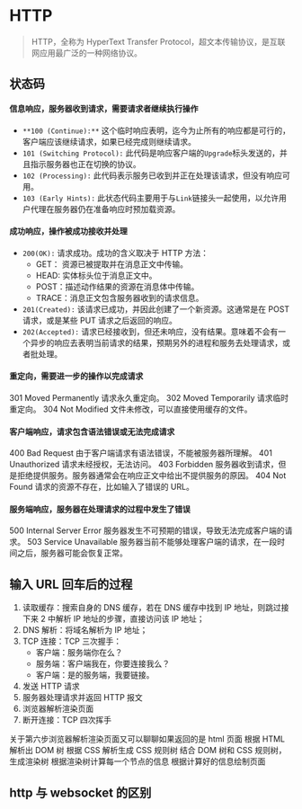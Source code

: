 # HTTP

> HTTP，全称为 HyperText Transfer Protocol，超文本传输协议，是互联网应用最广泛的一种网络协议。

## 状态码

#### 信息响应，服务器收到请求，需要请求者继续执行操作

-   `**100 (Continue):**` 这个临时响应表明，迄今为止所有的响应都是可行的，客户端应该继续请求，如果已经完成则继续请求。
-   `101 (Switching Protocol):` 此代码是响应客户端的`Upgrade`标头发送的，并且指示服务器也正在切换的协议。
-   `102 (Processing):` 此代码表示服务已收到并正在处理该请求，但没有响应可用。
-   `103 (Early Hints):` 此状态代码主要用于与`Link`链接头一起使用，以允许用户代理在服务器仍在准备响应时预加载资源。

#### 成功响应，操作被成功接收并处理

-   `200(OK):` 请求成功。成功的含义取决于 HTTP 方法：
    -   GET： 资源已被提取并在消息正文中传输。
    -   HEAD: 实体标头位于消息正文中。
    -   POST：描述动作结果的资源在消息体中传输。
    -   TRACE：消息正文包含服务器收到的请求信息。
-   `201(Created):` 该请求已成功，并因此创建了一个新资源。这通常是在 POST 请求，或是某些 PUT 请求之后返回的响应。
-   `202(Accepted):` 请求已经接收到，但还未响应，没有结果。意味着不会有一个异步的响应去表明当前请求的结果，预期另外的进程和服务去处理请求，或者批处理。

#### 重定向，需要进一步的操作以完成请求

301 Moved Permanently 请求永久重定向。
302 Moved Temporarily 请求临时重定向。
304 Not Modified 文件未修改，可以直接使用缓存的文件。

#### 客户端响应，请求包含语法错误或无法完成请求

400 Bad Request 由于客户端请求有语法错误，不能被服务器所理解。
401 Unauthorized 请求未经授权，无法访问。
403 Forbidden 服务器收到请求，但是拒绝提供服务。服务器通常会在响应正文中给出不提供服务的原因。
404 Not Found 请求的资源不存在，比如输入了错误的 URL。

#### 服务端响应，服务器在处理请求的过程中发生了错误

500 Internal Server Error 服务器发生不可预期的错误，导致无法完成客户端的请求。
503 Service Unavailable 服务器当前不能够处理客户端的请求，在一段时间之后，服务器可能会恢复正常。

## 输入 URL 回车后的过程

1. 读取缓存：搜索自身的 DNS 缓存，若在 DNS 缓存中找到 IP 地址，则跳过接下来 2 中解析 IP 地址的步骤，直接访问该 IP 地址；
2. DNS 解析：将域名解析为 IP 地址；
3. TCP 连接：TCP 三次握手：
    - 客户端：服务端你在么？
    - 服务端：客户端我在，你要连接我么？
    - 客户端：是的服务端，我要链接。
4. 发送 HTTP 请求
5. 服务器处理请求并返回 HTTP 报文
6. 浏览器解析渲染页面
7. 断开连接：TCP 四次挥手

关于第六步浏览器解析渲染页面又可以聊聊如果返回的是 html 页面
根据 HTML 解析出 DOM 树
根据 CSS 解析生成 CSS 规则树
结合 DOM 树和 CSS 规则树，生成渲染树
根据渲染树计算每一个节点的信息
根据计算好的信息绘制页面

## http 与 websocket 的区别
